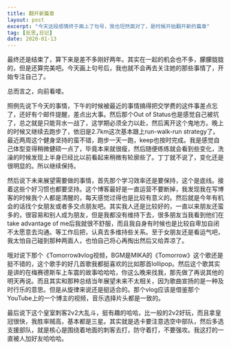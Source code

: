 ```yaml
---
title: 翻开新篇章
layout: post
excerpt: "今天这段感情终于画上了句号，我也坦然面对了，是时候开始翻开新的篇章"
tag: [反思,日记]
date: 2020-01-13
---
```


最终还是结束了，算下来是差不多刚好两年。其实在一起的机会也不多，朦朦胧胧的，但是还算完美吧。今天画上句号后，我也就不会再去关注她的那些事情了，开始专注自己了。

总而言之，向前看喽。

照例先说下今天的事情，下午的时候被最近的事情搞得把交学费的这件事差点忘了，还好有个邮件提醒，差点出大事。然后那个Out of Status也是感觉自己被坑了，总之就是只能背水一战了，这学期必须全力以赴，然后离开这个鬼地方。晚上的时候又继续去跑步了，依旧是2.7km这次基本跟上run-walk-run strategy了。最近两周这个健身坚持的蛮不错，跑步一天一跑，keep也按时完成。我是感觉自己体型变得稍微健硕一点了，毕竟本来就很瘦，然后随便练练就会看到些变化，洗澡的时候发现上半身已经比以前看起来稍微有轮廓些了。丁丁就不说了，变化还是很明显的。所以继续保持。

然后说下未来展望需要做的事情，首先那个学习效率还是要保持，这个是底线。接着这些个好习惯也都要坚持。这个博客最好是一直运营不要断掉，我发现我在写博客的时候我个人都是清醒的，每天感觉过得也是比较有意义的。然后就是今年有机会的话找个女朋友或者多交点朋友吧。其实我人还是比较好的，一直以来朋友还蛮多的，很容易和别人成为朋友，但是我都没有维持下去，很多朋友当我看到他们在take advantage of me后我就很不舒服，而且我自身有时候也是比较自卑加自闭不太愿意去沟通。等工作后把，认真去多维持些关系。至于女朋友还是看运气吧，我太怕自己碰到那种两面人，也怕自己将心再掏出然后又给弄凉了。

哦对说下那个《Tomorrow》vlog视频，BGM是MIKA的《Tomorrow》这个歌还是挺不错的，这个歌手的好几首歌我都挺喜欢的比如那首lollipop。然后这个歌其实是讲的在梅赛德斯车上车震的故事哈哈哈，你这么晚来找我，那先做了再说其他的明天再说。而且其实和那种总结当年展望未来不太相关，因为歌曲宣扬的是一种及时行乐的意思。但是从旋律来说还是挺适合的。那个vlog应该是借鉴那个YouTube上的一个博主的视频，音乐选择片头都是一致的。

最后说下这个皇室刺客2v2大乱斗，挺有趣的哈哈，比一般的2v2好玩，而且拿皇冠很快，我胜率贼高，基本都是三星。其实就是选卡要注意选空中部队，然后多选支援部队，就是核心是围绕着地面的刺客去打，防守着打，不要强攻。我这打的一直被人加好友哈哈哈。
